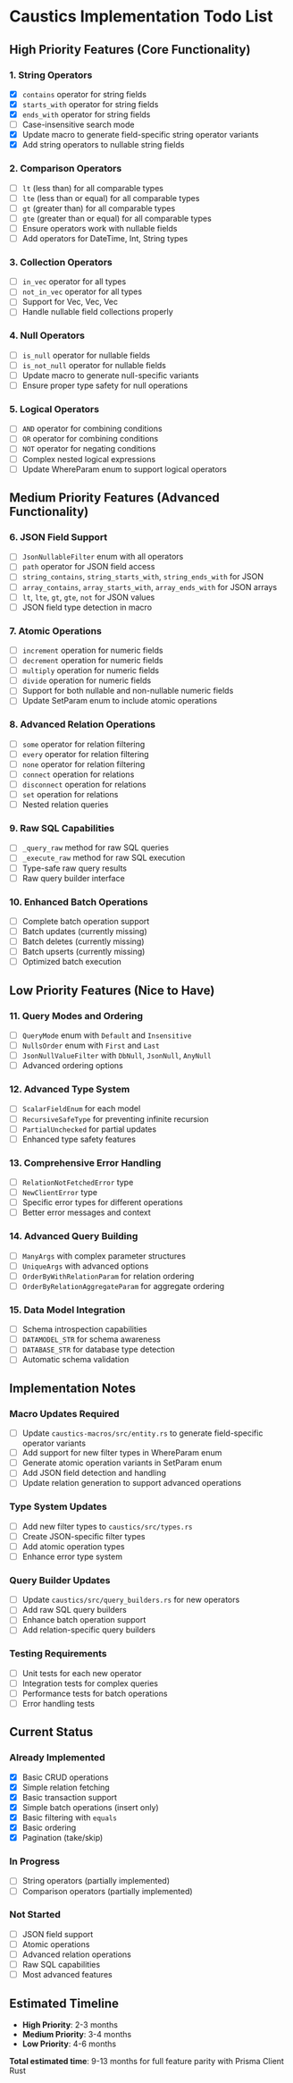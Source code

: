 # Caustics Implementation Todo List

## High Priority Features (Core Functionality)

### 1. String Operators
- [x] `contains` operator for string fields
- [x] `starts_with` operator for string fields  
- [x] `ends_with` operator for string fields
- [ ] Case-insensitive search mode
- [x] Update macro to generate field-specific string operator variants
- [x] Add string operators to nullable string fields

### 2. Comparison Operators
- [ ] `lt` (less than) for all comparable types
- [ ] `lte` (less than or equal) for all comparable types
- [ ] `gt` (greater than) for all comparable types
- [ ] `gte` (greater than or equal) for all comparable types
- [ ] Ensure operators work with nullable fields
- [ ] Add operators for DateTime, Int, String types

### 3. Collection Operators
- [ ] `in_vec` operator for all types
- [ ] `not_in_vec` operator for all types
- [ ] Support for Vec<Int>, Vec<String>, Vec<DateTime>
- [ ] Handle nullable field collections properly

### 4. Null Operators
- [ ] `is_null` operator for nullable fields
- [ ] `is_not_null` operator for nullable fields
- [ ] Update macro to generate null-specific variants
- [ ] Ensure proper type safety for null operations

### 5. Logical Operators
- [ ] `AND` operator for combining conditions
- [ ] `OR` operator for combining conditions
- [ ] `NOT` operator for negating conditions
- [ ] Complex nested logical expressions
- [ ] Update WhereParam enum to support logical operators

## Medium Priority Features (Advanced Functionality)

### 6. JSON Field Support
- [ ] `JsonNullableFilter` enum with all operators
- [ ] `path` operator for JSON field access
- [ ] `string_contains`, `string_starts_with`, `string_ends_with` for JSON
- [ ] `array_contains`, `array_starts_with`, `array_ends_with` for JSON arrays
- [ ] `lt`, `lte`, `gt`, `gte`, `not` for JSON values
- [ ] JSON field type detection in macro

### 7. Atomic Operations
- [ ] `increment` operation for numeric fields
- [ ] `decrement` operation for numeric fields
- [ ] `multiply` operation for numeric fields
- [ ] `divide` operation for numeric fields
- [ ] Support for both nullable and non-nullable numeric fields
- [ ] Update SetParam enum to include atomic operations

### 8. Advanced Relation Operations
- [ ] `some` operator for relation filtering
- [ ] `every` operator for relation filtering
- [ ] `none` operator for relation filtering
- [ ] `connect` operation for relations
- [ ] `disconnect` operation for relations
- [ ] `set` operation for relations
- [ ] Nested relation queries

### 9. Raw SQL Capabilities
- [ ] `_query_raw` method for raw SQL queries
- [ ] `_execute_raw` method for raw SQL execution
- [ ] Type-safe raw query results
- [ ] Raw query builder interface

### 10. Enhanced Batch Operations
- [ ] Complete batch operation support
- [ ] Batch updates (currently missing)
- [ ] Batch deletes (currently missing)
- [ ] Batch upserts (currently missing)
- [ ] Optimized batch execution

## Low Priority Features (Nice to Have)

### 11. Query Modes and Ordering
- [ ] `QueryMode` enum with `Default` and `Insensitive`
- [ ] `NullsOrder` enum with `First` and `Last`
- [ ] `JsonNullValueFilter` with `DbNull`, `JsonNull`, `AnyNull`
- [ ] Advanced ordering options

### 12. Advanced Type System
- [ ] `ScalarFieldEnum` for each model
- [ ] `RecursiveSafeType` for preventing infinite recursion
- [ ] `PartialUnchecked` for partial updates
- [ ] Enhanced type safety features

### 13. Comprehensive Error Handling
- [ ] `RelationNotFetchedError` type
- [ ] `NewClientError` type
- [ ] Specific error types for different operations
- [ ] Better error messages and context

### 14. Advanced Query Building
- [ ] `ManyArgs` with complex parameter structures
- [ ] `UniqueArgs` with advanced options
- [ ] `OrderByWithRelationParam` for relation ordering
- [ ] `OrderByRelationAggregateParam` for aggregate ordering

### 15. Data Model Integration
- [ ] Schema introspection capabilities
- [ ] `DATAMODEL_STR` for schema awareness
- [ ] `DATABASE_STR` for database type detection
- [ ] Automatic schema validation

## Implementation Notes

### Macro Updates Required
- [ ] Update `caustics-macros/src/entity.rs` to generate field-specific operator variants
- [ ] Add support for new filter types in WhereParam enum
- [ ] Generate atomic operation variants in SetParam enum
- [ ] Add JSON field detection and handling
- [ ] Update relation generation to support advanced operations

### Type System Updates
- [ ] Add new filter types to `caustics/src/types.rs`
- [ ] Create JSON-specific filter types
- [ ] Add atomic operation types
- [ ] Enhance error type system

### Query Builder Updates
- [ ] Update `caustics/src/query_builders.rs` for new operators
- [ ] Add raw SQL query builders
- [ ] Enhance batch operation support
- [ ] Add relation-specific query builders

### Testing Requirements
- [ ] Unit tests for each new operator
- [ ] Integration tests for complex queries
- [ ] Performance tests for batch operations
- [ ] Error handling tests

## Current Status

### Already Implemented
- [x] Basic CRUD operations
- [x] Simple relation fetching
- [x] Basic transaction support
- [x] Simple batch operations (insert only)
- [x] Basic filtering with `equals`
- [x] Basic ordering
- [x] Pagination (take/skip)

### In Progress
- [ ] String operators (partially implemented)
- [ ] Comparison operators (partially implemented)

### Not Started
- [ ] JSON field support
- [ ] Atomic operations
- [ ] Advanced relation operations
- [ ] Raw SQL capabilities
- [ ] Most advanced features

## Estimated Timeline

- **High Priority**: 2-3 months
- **Medium Priority**: 3-4 months  
- **Low Priority**: 4-6 months

**Total estimated time**: 9-13 months for full feature parity with Prisma Client Rust 